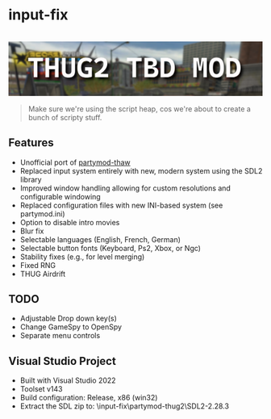 # input-fix

<br>![image](./partymod-thug2/placeholder_banner.png)

> Make sure we're using the script heap, cos we're about to create a bunch of scripty stuff.

## Features

- Unofficial port of [partymod-thaw](https://github.com/PARTYMANX/partymod-thaw)
- Replaced input system entirely with new, modern system using the SDL2 library
- Improved window handling allowing for custom resolutions and configurable windowing
- Replaced configuration files with new INI-based system (see partymod.ini)
- Option to disable intro movies
- Blur fix
- Selectable languages (English, French, German)
- Selectable button fonts (Keyboard, Ps2, Xbox, or Ngc)
- Stability fixes (e.g., for level merging)
- Fixed RNG
- THUG Airdrift

## TODO

- Adjustable Drop down key(s)
- Change GameSpy to OpenSpy
- Separate menu controls

## Visual Studio Project

- Built with Visual Studio 2022
- Toolset v143
- Build configuration: Release, x86 (win32)
- Extract the SDL zip to: \input-fix\partymod-thug2\SDL2-2.28.3 
